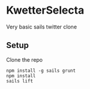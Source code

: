# KwetterSelecta

Very basic sails twitter clone

## Setup

Clone the repo

```
npm install -g sails grunt
npm install
sails lift
```
